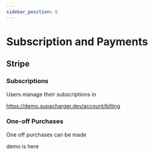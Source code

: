 ```yaml
---
sidebar_position: 6
---
```


# Subscription and Payments

## Stripe

### Subscriptions 

Users manage their subscriptions in 

https://demo.supacharger.dev/account/billing

### One-off Purchases 

One off purchases can be made 

demo is here
